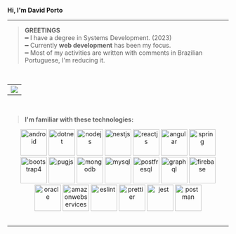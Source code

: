 **Hi, I'm David Porto**

----
>**GREETINGS**<br>
━  I have a degree in Systems Development. (2023)\
━  Currently **web development** has been my focus.\
━  Most of my activities are written with comments in Brazilian Portuguese, I'm reducing it.

<br>

<table align="center">
<td>
<img src="https://github-readme-stats.vercel.app/api/top-langs/?username=davidevol&langs_count=15&title_color=58a6ff&hide_border=true&layout=compact&hide=Jupyter%20Notebook,php,html,css&bg_color=00000000">
</td>
</table>

<br>

>**I'm familiar with these technologies:**
<div align="center">

<img src="https://github.com/davidevol/davidevol/assets/88854160/c2c4f66d-5fc7-4920-854c-35bea07b674d" alt="android" width="60">
<img src="https://github.com/davidevol/davidevol/assets/88854160/ddca2531-01d4-45cd-b1d3-66bf3031785e" alt="dotnet" width="60">
<img src="https://github.com/davidevol/davidevol/assets/88854160/95115135-6fd8-42b5-840a-c8e47ddb08be" alt="nodejs" width="60">
<img src="https://github.com/davidevol/davidevol/assets/88854160/5a918765-b109-4912-97c1-016c77c3989c" alt="nestjs" width="60">
<img src="https://github.com/davidevol/davidevol/assets/88854160/b8c74309-2e9c-446a-8bbc-4878b1c17c37" alt="reactjs" width="60">
<img src="https://github.com/davidevol/davidevol/assets/88854160/deac2b75-a604-4604-990f-56bc1d0e248b" alt="angular" width="60">
<img src="https://github.com/davidevol/davidevol/assets/88854160/a45dee8e-942a-4b93-bfba-01e8c1932f81" alt="spring" width="60">
<img src="https://github.com/davidevol/davidevol/assets/88854160/3b0e0d90-c750-4c4d-ad7c-130d3d28b3a5" alt="bootstrap4" width="60">
<img src="https://github.com/davidevol/davidevol/assets/88854160/1d89af30-ee78-4332-9514-aa5253c8dd3e" alt="pugjs" width="60">
<img src="https://github.com/davidevol/davidevol/assets/88854160/90fb58a8-5177-4661-b6d3-ec5e16149f44" alt="mongodb" width="60">
<img src="https://github.com/davidevol/davidevol/assets/88854160/ffd65c80-81d3-4f40-9f22-95579b2d602f" alt="mysql" width="60">
<img src="https://github.com/davidevol/davidevol/assets/88854160/bdc1482d-4b3f-4e5d-927c-123bb19dc7a6" alt="postfresql" width="60">
<img src="https://github.com/davidevol/davidevol/assets/88854160/91f47e87-fc07-448b-a3ef-7ef4a0e512c0" alt="graphql" width="60">
<img src="https://github.com/davidevol/davidevol/assets/88854160/90afee96-dde0-4046-bcc5-93480d62d720" alt="firebase" width="60">
<img src="https://github.com/davidevol/davidevol/assets/88854160/2e9c4ac5-7e65-4c81-bdba-0998597a0e2e" alt="oracle" width="60">
<img src="https://github.com/davidevol/davidevol/assets/88854160/53fd78ac-c929-4311-8183-c87dfa3acfab" alt="amazonwebservices" width="60">
<img src="https://github.com/davidevol/davidevol/assets/88854160/c46a4ec4-5d4c-4d79-a5e9-845f0c93c3a6" alt="eslint" width="60">
<img src="https://github.com/davidevol/davidevol/assets/88854160/dbb79c91-9e1a-412a-be63-3da65b71f614" alt="prettier" width="60">
<img src="https://github.com/davidevol/davidevol/assets/88854160/a0378826-9554-4741-889b-585549334691" alt="jest" width="60">
<img src="https://github.com/davidevol/davidevol/assets/88854160/db5d734c-ba7c-4f90-a0f9-e4eefa6c1805" alt="postman" width="60">

</div><br>

<hr>
